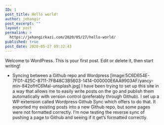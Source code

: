 ```yaml
---
ID: 1
post_title: Hello world!
author: jehangir
post_excerpt: ""
layout: post
permalink: >
  https://jehangirkazi.com/2020/05/27/hello-world/
published: true
post_date: 2020-05-27 05:32:43
---
```

<!-- wp:paragraph -->Welcome to WordPress. This is your first post. Edit or delete it, then start writing!

- Syncing between a Github repo and Wordpress
[image:5C6D654E-7FD1-425C-B711-7FB48C3B5603-1414-000000E6AA9903AF/yancy-min-842ofHC6MaI-unsplash.jpg]
I have been trying to set up this site in a way that allows me to easily write posts on the go and publish them automatically with version control (preferably through Github). I set up a WP extension called Wordpress Github Sync which offers to do that. It exported my existing posts into a new Github repo, but some pages were not formatted correctly. I’m now testing the reverse sync of pushing a page to Github and seeing if it get’s formatted correctly.
